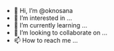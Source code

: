 - 👋 Hi, I’m @oknosana
- 👀 I’m interested in ...
- 🌱 I’m currently learning ...
- 💞️ I’m looking to collaborate on ...
- 📫 How to reach me ...

<!---
oknosana/oknosana is a ✨ special ✨ repository because its `README.md` (this file) appears on your GitHub profile.
You can click the Preview link to take a look at your changes.
--->
